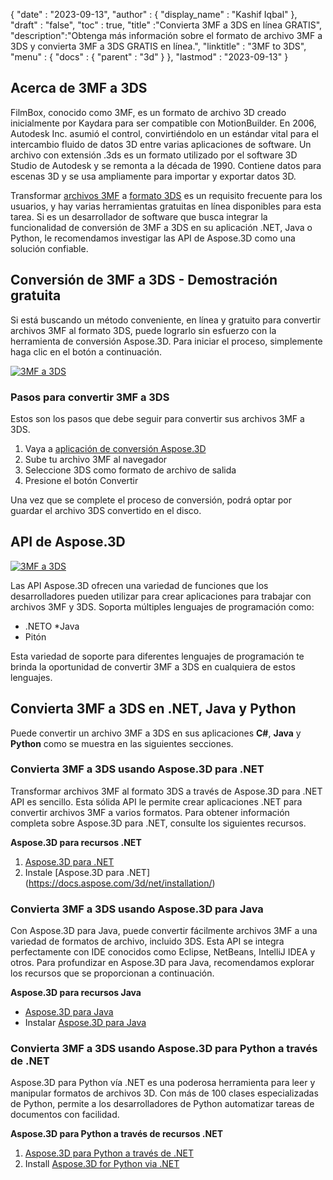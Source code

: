 {
  "date" : "2023-09-13",
  "author" : {
    "display_name" : "Kashif Iqbal"
},
  "draft" : "false",
  "toc" : true,
  "title" :"Convierta 3MF a 3DS en línea GRATIS",
  "description":"Obtenga más información sobre el formato de archivo 3MF a 3DS y convierta 3MF a 3DS GRATIS en línea.",
  "linktitle" : "3MF to 3DS",
  "menu" : {
    "docs" : {
      "parent" : "3d"
}
},
  "lastmod" : "2023-09-13"
}

## Acerca de 3MF a 3DS

FilmBox, conocido como 3MF, es un formato de archivo 3D creado inicialmente por Kaydara para ser compatible con MotionBuilder. En 2006, Autodesk Inc. asumió el control, convirtiéndolo en un estándar vital para el intercambio fluido de datos 3D entre varias aplicaciones de software. Un archivo con extensión .3ds es un formato utilizado por el software 3D Studio de Autodesk y se remonta a la década de 1990. Contiene datos para escenas 3D y se usa ampliamente para importar y exportar datos 3D.

Transformar [archivos 3MF](/es/3d/3mf/) a [formato 3DS](/es/3d/3ds/) es un requisito frecuente para los usuarios, y hay varias herramientas gratuitas en línea disponibles para esta tarea. Si es un desarrollador de software que busca integrar la funcionalidad de conversión de 3MF a 3DS en su aplicación .NET, Java o Python, le recomendamos investigar las API de Aspose.3D como una solución confiable.

## Conversión de 3MF a 3DS - Demostración gratuita

Si está buscando un método conveniente, en línea y gratuito para convertir archivos 3MF al formato 3DS, puede lograrlo sin esfuerzo con la herramienta de conversión Aspose.3D. Para iniciar el proceso, simplemente haga clic en el botón a continuación.

[![3MF a 3DS](../3mf-to-3ds.png)](https://products.aspose.app/3d/conversion/3mf-to-3ds)

### Pasos para convertir 3MF a 3DS

Estos son los pasos que debe seguir para convertir sus archivos 3MF a 3DS.

1. Vaya a [aplicación de conversión Aspose.3D](https://products.aspose.app/3d/conversion/3mf-to-3ds)
1. Sube tu archivo 3MF al navegador
1. Seleccione 3DS como formato de archivo de salida
1. Presione el botón Convertir

Una vez que se complete el proceso de conversión, podrá optar por guardar el archivo 3DS convertido en el disco.

## API de Aspose.3D

[![3MF a 3DS](../try-aspose-3d.png)](https://products.aspose.com/3d/)

Las API Aspose.3D ofrecen una variedad de funciones que los desarrolladores pueden utilizar para crear aplicaciones para trabajar con archivos 3MF y 3DS. Soporta múltiples lenguajes de programación como:

* .NETO
*Java
* Pitón

Esta variedad de soporte para diferentes lenguajes de programación te brinda la oportunidad de convertir 3MF a 3DS en cualquiera de estos lenguajes.

## Convierta 3MF a 3DS en .NET, Java y Python

Puede convertir un archivo 3MF a 3DS en sus aplicaciones **C#**, **Java** y **Python** como se muestra en las siguientes secciones.

### Convierta 3MF a 3DS usando Aspose.3D para .NET

Transformar archivos 3MF al formato 3DS a través de Aspose.3D para .NET API es sencillo. Esta sólida API le permite crear aplicaciones .NET para convertir archivos 3MF a varios formatos. Para obtener información completa sobre Aspose.3D para .NET, consulte los siguientes recursos.

**Aspose.3D para recursos .NET**

1. [Aspose.3D para .NET](https://products.aspose.com/3d/net/)
1. Instale [Aspose.3D para .NET] (https://docs.aspose.com/3d/net/installation/)

### Convierta 3MF a 3DS usando Aspose.3D para Java

Con Aspose.3D para Java, puede convertir fácilmente archivos 3MF a una variedad de formatos de archivo, incluido 3DS. Esta API se integra perfectamente con IDE conocidos como Eclipse, NetBeans, IntelliJ IDEA y otros. Para profundizar en Aspose.3D para Java, recomendamos explorar los recursos que se proporcionan a continuación.

**Aspose.3D para recursos Java**

* [Aspose.3D para Java](https://products.aspose.com/3d/java/)
* Instalar [Aspose.3D para Java](https://docs.aspose.com/3d/java/installation/)

### Convierta 3MF a 3DS usando Aspose.3D para Python a través de .NET

Aspose.3D para Python vía .NET es una poderosa herramienta para leer y manipular formatos de archivos 3D. Con más de 100 clases especializadas de Python, permite a los desarrolladores de Python automatizar tareas de documentos con facilidad.

**Aspose.3D para Python a través de recursos .NET**

1. [Aspose.3D para Python a través de .NET](https://products.aspose.com/3d/python-net/)
1. Install [Aspose.3D for Python via .NET](https://releases.aspose.com/3d/python-net/)
